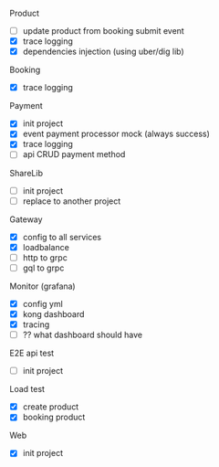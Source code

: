 Product
- [ ] update product from booking submit event
- [x] trace logging
- [x] dependencies injection (using uber/dig lib)

Booking
- [x] trace logging

Payment
- [x] init project
- [x] event payment processor mock (always success)
- [x] trace logging
- [ ] api CRUD payment method

ShareLib
- [ ] init project
- [ ] replace to another project

Gateway
- [x] config to all services
- [x] loadbalance
- [ ] http to grpc
- [ ] gql to grpc

Monitor (grafana)
- [x] config yml
- [x] kong dashboard
- [x] tracing
- [ ] ?? what dashboard should have

E2E api test
- [ ] init project

Load test
- [x] create product
- [x] booking product

Web
- [x] init project